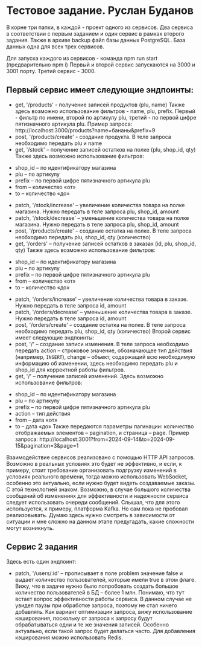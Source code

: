 # Тестовое задание. Руслан Буданов

В корне три папки, в каждой - проект одного из сервисов. Два сервиса в соответствии с первым заданием и один сервис в рамках второго задания.
Также в архиве backup файл базы данных PostgreSQL. База данных одна для всех трех сервисов. 

Для запуска каждого из сервисов - команда npm run start (предварительно npm i)
Первый и второй сервис запускаются на 3000 и 3001 порту. Третий сервис - 3000.

## Первый сервис имеет следующие эндпоинты:
* get, '/products' - получение записей продуктов (plu, name)
Также здесь возможно использование фильтров - name, plu, prefix. Первый - фильтр по имени, второй по артикулу plu, третий - по первой цифре пятизначного артикула plu. 
Пример запроса: http://localhost:3000/products?name=бананы&prefix=9
* post, '/products/create' - создание продукта. В теле запроса необходимо передать plu и name
* get, '/stock' – получение записей остатков на полке (plu, shop_id, qty)
Также здесь возможно использование фильтров:
 - shop_id – по идентификатору магазина
- plu – по артикулу 
- prefix – по первой цифре пятизначного артикула plu
- from – количество «от»
- to – количество «до»
* patch, '/stock/increase' – увеличение количества товара на полке магазина. Нужно передать в теле запроса plu, shop_id, amount
* patch, '/stock/decrease' – уменьшение количества товара на полке магазина. Нужно передать в теле запроса plu, shop_id, amount
* post, '/products/create' – создание остатка на полке. В теле запроса необходимо передать plu, shop_id, qty (количество)
* get, '/orders' – получение записей остатков в заказах (id, plu, shop_id, qty)
Также здесь возможно использование фильтров:
- shop_id – по идентификатору магазина
- plu – по артикулу 
- prefix – по первой цифре пятизначного артикула plu
- from – количество «от»
- to – количество «до»
* patch, '/orders/increase' – увеличение количества товара в заказе. Нужно передать в теле запроса id, amount
* patch, '/orders/decrease' – уменьшение количества товара в заказе. Нужно передать в теле запроса id, amount
* post, '/orders/create' – создание остатка на полке. В теле запроса необходимо передать plu, shop_id, qty (количество)
Второй сервис имеет следующие эндпоинты:
* post, '/' – создание записи изменения. В теле запроса необходимо передать action – строковое значение, обозначающее тип действия (например, `INSERT`), change – объект, содержащий всю необходимую информацию об изменении, здесь необходимо передать plu и shop_id для корректной работы фильтров. 
* get, '/' – получение записей изменений. Здесь возможно использование фильтров:
- shop_id – по идентификатору магазина
- plu – по артикулу 
- prefix – по первой цифре пятизначного артикула plu
- action – тип действия
- from – дата «от»
- to – дата «до»
Также передаются параметры пагинации: количество отображаемых элементов – pagination, и страница – page.
Пример запроса: 
http://localhost:3001?from=2024-09-14&to=2024-09-15&pagination=3&page=1

Взаимодействие сервисов реализовано c помощью HTTP API запросов. Возможно в реальных условиях это будет не эффективно, и если, к примеру, стоит требование организовать подгрузку изменений в условиях реального времени, тогда можно использовать WebSocket, особенно это актуально, если нужно будет видеть создаваемые заказы. С этой технологией знаком.
Возможно, в случае большого количества сообщений об изменениях для эффективности и надежности сервиса следует использовать очереди сообщений. Слышал, что для этого используется, к примеру, платформа Kafka. Но сам пока не пробовал реализовывать. Думаю здесь нужно смотреть в зависимости от ситуации и мне сложно на данном этапе предугадать, какие сложности могут возникнуть.

## Сервис 2 задания
Здесь есть один эндпоинт:
* patch, '/users/:id' – прописывает в поле problem значение false и выдает количество пользователей, которые имели true в этом флаге.
Вижу, что в задаче нужно было попробовать создать большое количество пользователей в БД – более 1 млн. Понимаю, что тут встает вопрос эффективности работы сервиса. В данном случае не увидел паузы при обработке запроса, поэтому не стал ничего добавлять. 
Как вариант оптимизации запроса, вижу использование кэширования, поскольку от запроса к запросу будут обрабатываться одни и те же значения записей. Особенно актуально, если такой запрос будет делаться часто. Для добавления кэширования можно использовать Redis. 

